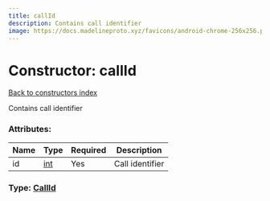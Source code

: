 ```yaml
---
title: callId
description: Contains call identifier
image: https://docs.madelineproto.xyz/favicons/android-chrome-256x256.png
---
```

# Constructor: callId  
[Back to constructors index](index.md)



Contains call identifier

### Attributes:

| Name     |    Type       | Required | Description |
|----------|---------------|----------|-------------|
|id|[int](../types/int.md) | Yes|Call identifier|



### Type: [CallId](../types/CallId.md)


